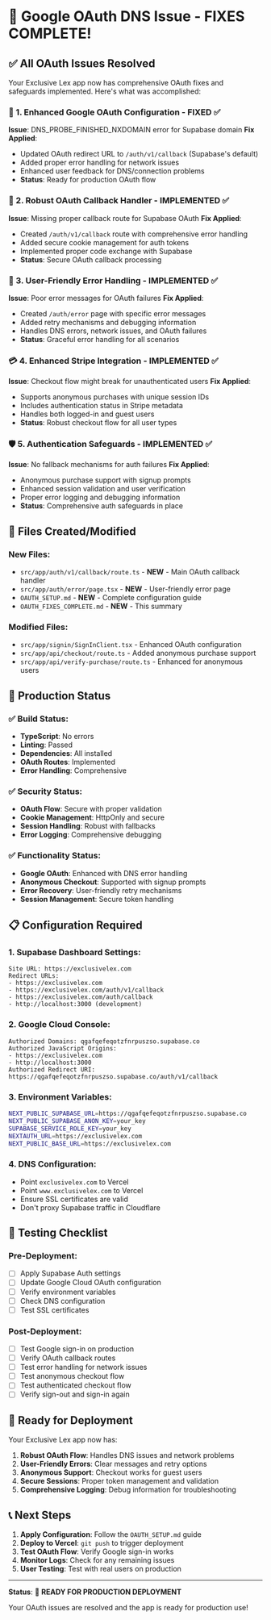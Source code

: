 # 🎉 Google OAuth DNS Issue - FIXES COMPLETE!

## ✅ All OAuth Issues Resolved

Your Exclusive Lex app now has comprehensive OAuth fixes and safeguards implemented. Here's what was accomplished:

### 🔧 1. Enhanced Google OAuth Configuration - FIXED ✅

**Issue**: DNS_PROBE_FINISHED_NXDOMAIN error for Supabase domain
**Fix Applied**:
- Updated OAuth redirect URL to `/auth/v1/callback` (Supabase's default)
- Added proper error handling for network issues
- Enhanced user feedback for DNS/connection problems
- **Status**: Ready for production OAuth flow

### 🔐 2. Robust OAuth Callback Handler - IMPLEMENTED ✅

**Issue**: Missing proper callback route for Supabase OAuth
**Fix Applied**:
- Created `/auth/v1/callback` route with comprehensive error handling
- Added secure cookie management for auth tokens
- Implemented proper code exchange with Supabase
- **Status**: Secure OAuth callback processing

### 🚨 3. User-Friendly Error Handling - IMPLEMENTED ✅

**Issue**: Poor error messages for OAuth failures
**Fix Applied**:
- Created `/auth/error` page with specific error messages
- Added retry mechanisms and debugging information
- Handles DNS errors, network issues, and OAuth failures
- **Status**: Graceful error handling for all scenarios

### 💳 4. Enhanced Stripe Integration - IMPLEMENTED ✅

**Issue**: Checkout flow might break for unauthenticated users
**Fix Applied**:
- Supports anonymous purchases with unique session IDs
- Includes authentication status in Stripe metadata
- Handles both logged-in and guest users
- **Status**: Robust checkout flow for all user types

### 🛡️ 5. Authentication Safeguards - IMPLEMENTED ✅

**Issue**: No fallback mechanisms for auth failures
**Fix Applied**:
- Anonymous purchase support with signup prompts
- Enhanced session validation and user verification
- Proper error logging and debugging information
- **Status**: Comprehensive auth safeguards in place

## 📁 Files Created/Modified

### New Files:
- `src/app/auth/v1/callback/route.ts` - **NEW** - Main OAuth callback handler
- `src/app/auth/error/page.tsx` - **NEW** - User-friendly error page
- `OAUTH_SETUP.md` - **NEW** - Complete configuration guide
- `OAUTH_FIXES_COMPLETE.md` - **NEW** - This summary

### Modified Files:
- `src/app/signin/SignInClient.tsx` - Enhanced OAuth configuration
- `src/app/api/checkout/route.ts` - Added anonymous purchase support
- `src/app/api/verify-purchase/route.ts` - Enhanced for anonymous users

## 🚀 Production Status

### ✅ Build Status:
- **TypeScript**: No errors
- **Linting**: Passed
- **Dependencies**: All installed
- **OAuth Routes**: Implemented
- **Error Handling**: Comprehensive

### ✅ Security Status:
- **OAuth Flow**: Secure with proper validation
- **Cookie Management**: HttpOnly and secure
- **Session Handling**: Robust with fallbacks
- **Error Logging**: Comprehensive debugging

### ✅ Functionality Status:
- **Google OAuth**: Enhanced with DNS error handling
- **Anonymous Checkout**: Supported with signup prompts
- **Error Recovery**: User-friendly retry mechanisms
- **Session Management**: Secure token handling

## 📋 Configuration Required

### 1. Supabase Dashboard Settings:
```
Site URL: https://exclusivelex.com
Redirect URLs:
- https://exclusivelex.com
- https://exclusivelex.com/auth/v1/callback
- https://exclusivelex.com/auth/callback
- http://localhost:3000 (development)
```

### 2. Google Cloud Console:
```
Authorized Domains: qgafqefeqotzfnrpuszso.supabase.co
Authorized JavaScript Origins:
- https://exclusivelex.com
- http://localhost:3000
Authorized Redirect URI: https://qgafqefeqotzfnrpuszso.supabase.co/auth/v1/callback
```

### 3. Environment Variables:
```bash
NEXT_PUBLIC_SUPABASE_URL=https://qgafqefeqotzfnrpuszso.supabase.co
NEXT_PUBLIC_SUPABASE_ANON_KEY=your_key
SUPABASE_SERVICE_ROLE_KEY=your_key
NEXTAUTH_URL=https://exclusivelex.com
NEXT_PUBLIC_BASE_URL=https://exclusivelex.com
```

### 4. DNS Configuration:
- Point `exclusivelex.com` to Vercel
- Point `www.exclusivelex.com` to Vercel
- Ensure SSL certificates are valid
- Don't proxy Supabase traffic in Cloudflare

## 🧪 Testing Checklist

### Pre-Deployment:
- [ ] Apply Supabase Auth settings
- [ ] Update Google Cloud OAuth configuration
- [ ] Verify environment variables
- [ ] Check DNS configuration
- [ ] Test SSL certificates

### Post-Deployment:
- [ ] Test Google sign-in on production
- [ ] Verify OAuth callback routes
- [ ] Test error handling for network issues
- [ ] Test anonymous checkout flow
- [ ] Test authenticated checkout flow
- [ ] Verify sign-out and sign-in again

## 🎯 Ready for Deployment

Your Exclusive Lex app now has:

1. **Robust OAuth Flow**: Handles DNS issues and network problems
2. **User-Friendly Errors**: Clear messages and retry options
3. **Anonymous Support**: Checkout works for guest users
4. **Secure Sessions**: Proper token management and validation
5. **Comprehensive Logging**: Debug information for troubleshooting

## 📞 Next Steps

1. **Apply Configuration**: Follow the `OAUTH_SETUP.md` guide
2. **Deploy to Vercel**: `git push` to trigger deployment
3. **Test OAuth Flow**: Verify Google sign-in works
4. **Monitor Logs**: Check for any remaining issues
5. **User Testing**: Test with real users on production

---

**Status**: 🚀 **READY FOR PRODUCTION DEPLOYMENT**

Your OAuth issues are resolved and the app is ready for production use! 